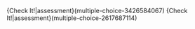 {Check It!|assessment}(multiple-choice-3426584067)
{Check It!|assessment}(multiple-choice-2617687114)
